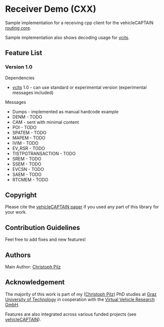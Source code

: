 # Receiver Demo (CXX)

Sample implementation for a receiving cpp client for the vehicleCAPTAIN [routing core](https://github.com/virtual-vehicle/vehicle_captain_routing_core).

Sample implementation also shows decoding usage for [vcits](https://github.com/virtual-vehicle/vehicle_captain_its_lib_c_cxx).

## Feature List
### Version 1.0
Dependencies
- [vcits](https://github.com/virtual-vehicle/vehicle_captain_its_lib_c_cxx) 1.0 - can use standard or experimental version (experimental messages included)

Messages
- Dumps - implemented as manual hardcode example
- DENM - TODO
- CAM - sent with minimal content
- POI - TODO
- SPATEM - TODO
- MAPEM - TODO
- IVIM - TODO
- EV_RSR - TODO
- TISTPGTRANSACTION - TODO
- SREM - TODO
- SSEM - TODO
- EVCSN - TODO
- SAEM - TODO
- RTCMEM - TODO

## Copyright
Please cite the [vehicleCAPTAIN paper](https://TODO_link_to_paper_when_it_is_published) if you used any part of this library for your work.

## Contribution Guidelines
Feel free to add fixes and new features!

## Authors
Main Author: [Christoph Pilz](https://github.com/MrMushroom)

## Acknowledgement
The majority of this work is part of my ([Christoph Pilz](https://www.researchgate.net/profile/Christoph-Pilz)) PhD studies at [Graz University of Technology](https://www.tugraz.at/home) in cooperation with the [Virtual Vehicle Research GmbH](https://www.v2c2.at/).

Features are also integrated across various funded projects (see [vehicleCAPTAIN](https://github.com/virtual-vehicle/vehicle_captain)).
